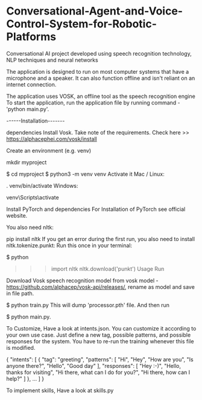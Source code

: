 # Conversational-Agent-and-Voice-Control-System-for-Robotic-Platforms
Conversational AI project developed using speech recognition technology, NLP techniques and neural networks

The application is designed to run on most computer systems that have a microphone and a speaker.
It can also function offline and isn't reliant on an internet connection.

The application uses VOSK, an offline tool as the speech recognition engine
To start the application, run the application file by running command - 'python main.py'.


------Installation-------

dependencies
Install Vosk. Take note of the requirements. Check here >> https://alphacephei.com/vosk/install

Create an environment (e.g. venv)

mkdir myproject

$ cd myproject $ python3 -m venv venv Activate it Mac / Linux:

. venv/bin/activate Windows:

venv\Scripts\activate

Install PyTorch and dependencies For Installation of PyTorch see official website.

You also need nltk:

pip install nltk If you get an error during the first run, 
you also need to install nltk.tokenize.punkt: Run this once in your terminal:

$ python

>>>import nltk nltk.download('punkt') Usage Run

Download Vosk speech recognition model from vosk model - https://github.com/alphacep/vosk-api/releases/, 
rename as model and save in file path. 

$ python train.py This will dump 'processor.pth' file. And then run

$ python main.py. 

To Customize, Have a look at intents.json. You can customize it according to your own use case. 
Just define a new tag, possible patterns, and possible responses for the system. You have to re-run the training 
whenever this file is modified.

{ "intents": [ { "tag": "greeting", "patterns": [ "Hi", "Hey", "How are you", "Is anyone there?", "Hello", "Good day" ], 
"responses": [ "Hey :-)", "Hello, thanks for visiting", "Hi there, what can I do for you?", "Hi there, how can I help?" ] }, ... 
] }

To implement skills, Have a look at skills.py
